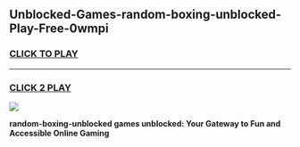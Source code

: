 
## Unblocked-Games-random-boxing-unblocked-Play-Free-0wmpi
<h3>
<a href="https://premium76.site?title=random-boxing-unblocked&ref=10A">CLICK TO PLAY</a></h3>
<hr>

<h3>
<a href="https://premium76.site?title=random-boxing-unblocked&ref=10A">CLICK 2 PLAY</a>
  
</h3>

<a href="https://premium76.site?title=random-boxing-unblocked&ref=10A"><img src="https://clearcache.store/games.png"></a>


**random-boxing-unblocked games unblocked: Your Gateway to Fun and Accessible Online Gaming**
